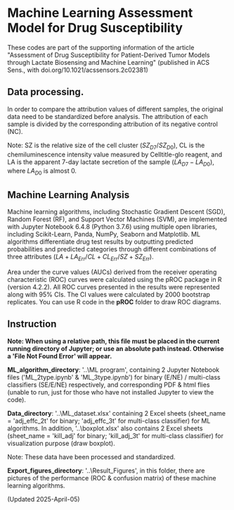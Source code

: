 # Machine Learning Assessment Model for Drug Susceptibility
 
These codes are part of the supporting information of the article "Assessment of Drug Susceptibility for Patient-Derived Tumor Models through Lactate Biosensing and Machine Learning" (published in ACS Sens., with doi.org/10.1021/acssensors.2c02381)

## Data processing.
In order to compare the attribution values of different samples, the original data need to be standardized before analysis. The attribution of each sample is divided by the corresponding attribution of its negative control (NC).  

Note: SZ is the relative size of the cell cluster ($SZ_{D7}/SZ_{D0}$), CL is the chemiluminescence intensity value measured by Celltitle-glo reagent, and LA is the apparent 7-day lactate secretion of the sample ($LA_{D7}-LA_{D0}$), where $LA_{D0}$ is almost 0.

## Machine Learning Analysis 
Machine learning algorithms, including Stochastic Gradient Descent (SGD), Random Forest (RF), and Support Vector Machines (SVM), are implemented with Jupyter Notebook 6.4.8 (Python 3.7.6) using multiple open libraries, including Scikit-Learn, Panda, NumPy, Seaborn and Matplotlib. ML algorithms differentiate drug test results by outputting predicted probabilities and predicted categories through different combinations of three attributes ($LA+LA_{Err}/CL+CL_{Err}/SZ+SZ_{Err}$).  

Area under the curve values (AUCs) derived from the receiver operating characteristic (ROC) curves were calculated using the pROC package in R (version 4.2.2). All ROC curves presented in the results were represented along with 95% CIs. The CI values were calculated by 2000 bootstrap replicates. You can use R code in the **pROC** folder to draw ROC diagrams.

## Instruction

**Note: When using a relative path, this file must be placed in the current running directory of Jupyter; or use an absolute path instead. Otherwise a 'File Not Found Error' will appear.**

**ML_algorithm_directory**: '..\ML program', containing 2 Jupyter Notebook files ('ML_2type.ipynb' & 'ML_3type.ipynb') for binary (E/NE) / multi-class classifiers (SE/E/NE) respectively, and corresponding PDF & html flies (unable to run, just for those who have not installed Jupyter to view the code).

**Data_directory**: '..\ML_dataset.xlsx' containing 2 Excel sheets (sheet_name = 'adj_effc_2t' for binary; 'adj_effc_3t' for multi-class classifier) for ML algorithms. In addition, '..\boxplot.xlsx' also contains 2 Excel sheets (sheet_name = 'kill_adj' for binary; 'kill_adj_3t' for multi-class classifier) for visualization purpose (draw boxplot).

Note: These data have been processed and standardized.

**Export_figures_directory**: '..\Result_Figures', in this folder, there are pictures of the performance (ROC & confusion matrix) of these machine learning algorithms.


(Updated 2025-April-05)
